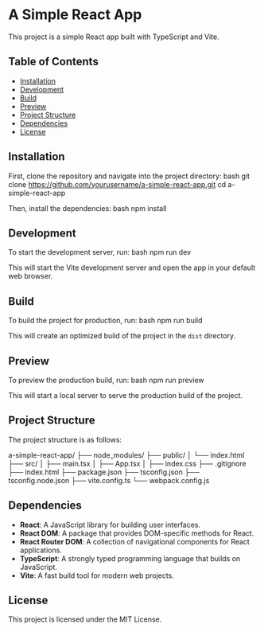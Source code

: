 # A Simple React App

This project is a simple React app built with TypeScript and Vite.

## Table of Contents

- [Installation](#installation)
- [Development](#development)
- [Build](#build)
- [Preview](#preview)
- [Project Structure](#project-structure)
- [Dependencies](#dependencies)
- [License](#license)

## Installation

First, clone the repository and navigate into the project directory:
bash
git clone https://github.com/yourusername/a-simple-react-app.git
cd a-simple-react-app

Then, install the dependencies:
bash
npm install

## Development

To start the development server, run:
bash
npm run dev

This will start the Vite development server and open the app in your default web browser.

## Build

To build the project for production, run:
bash
npm run build

This will create an optimized build of the project in the `dist` directory.

## Preview

To preview the production build, run:
bash
npm run preview

This will start a local server to serve the production build of the project.

## Project Structure

The project structure is as follows:

a-simple-react-app/
├── node_modules/
├── public/
│   └── index.html
├── src/
│   ├── main.tsx
│   ├── App.tsx
│   ├── index.css
├── .gitignore
├── index.html
├── package.json
├── tsconfig.json
├── tsconfig.node.json
├── vite.config.ts
└── webpack.config.js

## Dependencies

- **React**: A JavaScript library for building user interfaces.
- **React DOM**: A package that provides DOM-specific methods for React.
- **React Router DOM**: A collection of navigational components for React applications.
- **TypeScript**: A strongly typed programming language that builds on JavaScript.
- **Vite**: A fast build tool for modern web projects.

## License

This project is licensed under the MIT License.